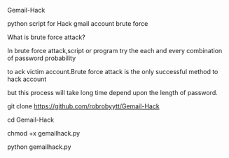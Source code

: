 Gemail-Hack

python script for Hack gmail account brute force

What is brute force attack?

In brute force attack,script or program try the each and every combination of password probability

to ack victim account.Brute force attack is the only successful method to hack account

but this process will take long time depend upon the length of password.

git clone https://github.com/robrobyytt/Gemail-Hack

cd Gemail-Hack

chmod +x gemailhack.py

python gemailhack.py

